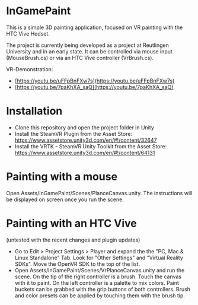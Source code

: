 # InGamePaint

This is a simple 3D painting application, focused on VR painting with the HTC Vive Hedset.

The project is currently being developed as a project at Reutlingen University and in an early state. It can be controlled via mouse input (MouseBrush.cs) or via an HTC Vive controller (VrBrush.cs).

VR-Demonstration:
- [https://youtu.be/uFFpBnFXw7s](https://youtu.be/uFFpBnFXw7s)
- [https://youtu.be/7paKhXA_saQ](https://youtu.be/7paKhXA_saQ)

# Installation

- Clone this repository and open the project folder in Unity
- Install the SteamVR Plugin from the Asset Store: https://www.assetstore.unity3d.com/en/#!/content/32647
- Install the VRTK - SteamVR Unity Toolkit from the Asset Store: https://www.assetstore.unity3d.com/en/#!/content/64131

# Painting with a mouse

Open Assets/InGamePaint/Scenes/PlanceCanvas.unity. The instructions will be displayed on screen once you run the scene.

# Painting with an HTC Vive

(untested with the recent changes and plugin updates)

- Go to Edit > Project Settings > Player and expand the the "PC, Mac & Linux Standalone" Tab. Look for "Other Settings" and "Virtual Reality SDKs". Move the OpenVR SDK to the top of the list.
- Open Assets/InGamePaint/Scenes/VrPlanceCanvas.unity and run the scene. On the tip of the right controller is a brush. Touch the canvas with it to paint. On the left controller is a palette to mix colors. Paint buckets can be grabbed with the grip buttons of both controllers. Brush and color presets can be applied by touching them with the brush tip.
